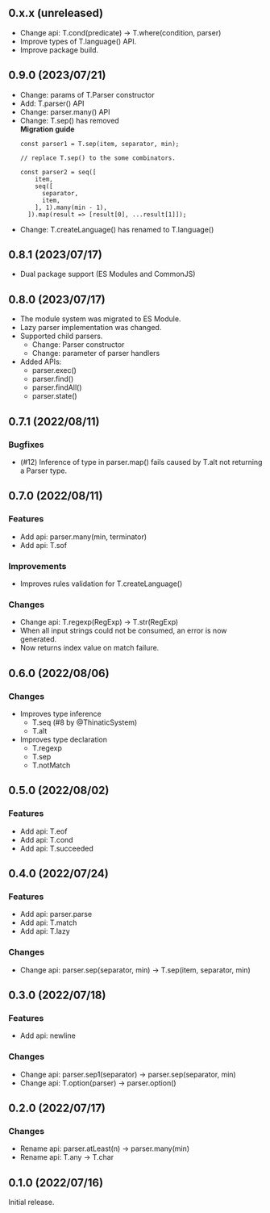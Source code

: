<!--
## 0.x.x (unreleased)

### Features

### Improvements

### Changes

### Bugfixes

-->

## 0.x.x (unreleased)

- Change api: T.cond(predicate) -> T.where(condition, parser)
- Improve types of T.language() API.
- Improve package build.

## 0.9.0 (2023/07/21)

- Change: params of T.Parser constructor
- Add: T.parser() API
- Change: parser.many() API
- Change: T.sep() has removed  
  **Migration guide**
  ```
  const parser1 = T.sep(item, separator, min);

  // replace T.sep() to the some combinators.

  const parser2 = seq([
      item,
      seq([
        separator,
        item,
      ], 1).many(min - 1),
    ]).map(result => [result[0], ...result[1]]);
  ```
- Change: T.createLanguage() has renamed to T.language()

## 0.8.1 (2023/07/17)

- Dual package support (ES Modules and CommonJS)

## 0.8.0 (2023/07/17)

- The module system was migrated to ES Module.
- Lazy parser implementation was changed.
- Supported child parsers.
  - Change: Parser constructor
  - Change: parameter of parser handlers
- Added APIs:
  - parser.exec()
  - parser.find()
  - parser.findAll()
  - parser.state()

## 0.7.1 (2022/08/11)

### Bugfixes
- (#12) Inference of type in parser.map() fails caused by T.alt not returning a Parser type.

## 0.7.0 (2022/08/11)

### Features
- Add api: parser.many(min, terminator)
- Add api: T.sof

### Improvements
- Improves rules validation for T.createLanguage()

### Changes
- Change api: T.regexp(RegExp) -> T.str(RegExp)
- When all input strings could not be consumed, an error is now generated.
- Now returns index value on match failure.

## 0.6.0 (2022/08/06)

### Changes
- Improves type inference
  - T.seq (#8 by @ThinaticSystem)
  - T.alt
- Improves type declaration
  - T.regexp
  - T.sep
  - T.notMatch

## 0.5.0 (2022/08/02)

### Features
- Add api: T.eof
- Add api: T.cond
- Add api: T.succeeded

## 0.4.0 (2022/07/24)

### Features
- Add api: parser.parse
- Add api: T.match
- Add api: T.lazy

### Changes
- Change api: parser.sep(separator, min) -> T.sep(item, separator, min)

## 0.3.0 (2022/07/18)

### Features
- Add api: newline

### Changes
- Change api: parser.sep1(separator) -> parser.sep(separator, min)
- Change api: T.option(parser) -> parser.option()

## 0.2.0 (2022/07/17)

### Changes
- Rename api: parser.atLeast(n) -> parser.many(min)
- Rename api: T.any -> T.char

## 0.1.0 (2022/07/16)

Initial release.
